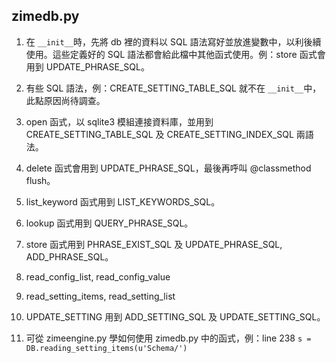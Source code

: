 ## zimedb.py

1. 在 ```__init__```時，先將 db 裡的資料以 SQL 語法寫好並放進變數中，以利後續使用。這些定義好的 SQL 語法都會給此檔中其他函式使用。例：store 函式會用到 UPDATE_PHRASE_SQL。

2. 有些 SQL 語法，例：CREATE_SETTING_TABLE_SQL 就不在 ```__init__```中，此點原因尚待調查。

3. open 函式，以 sqlite3 模組連接資料庫，並用到 CREATE_SETTING_TABLE_SQL 及 CREATE_SETTING_INDEX_SQL 兩語法。

4. delete 函式會用到 UPDATE_PHRASE_SQL，最後再呼叫 @classmethod flush。

5. list_keyword 函式用到 LIST_KEYWORDS_SQL。

6. lookup 函式用到 QUERY_PHRASE_SQL。

7. store 函式用到 PHRASE_EXIST_SQL 及 UPDATE_PHRASE_SQL, ADD_PHRASE_SQL。

8. read_config_list, read_config_value

9. read_setting_items, read_setting_list

10. UPDATE_SETTING 用到 ADD_SETTING_SQL 及 UPDATE_SETTING_SQL。

11. 可從 zimeengine.py 學如何使用 zimedb.py 中的函式，例：line 238 ```s = DB.reading_setting_items(u'Schema/')```   